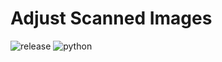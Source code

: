 # Adjust Scanned Images

![release](https://img.shields.io/github/v/release/mo-mo-666/adjust-scan-images)
![python](https://img.shields.io/badge/python-3.7|3.8-blue.svg)
